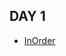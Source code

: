 ## DAY 1
- [InOrder](https://swexpertacademy.com/main/code/problem/problemDetail.do?contestProbId=AV140YnqAIECFAYD)
